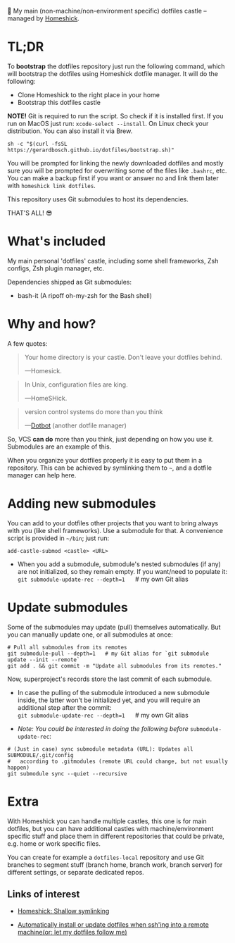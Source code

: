 🏰 My main (non-machine/non-environment specific) dotfiles castle –managed by
[Homeshick](https://github.com/andsens/homeshick).

# TL;DR

To **bootstrap** the dotfiles repository just run the following command, which will
bootstrap the dotfiles using Homeshick dotfile manager. It will do the following:
* Clone Homeshick to the right place in your home
* Bootstrap this dotfiles castle

**NOTE!** Git is required to run the script. So check if it is installed first. If you
run on MacOS just run: `xcode-select --install`. On Linux check your distribution.
You can also install it via Brew.

```shell
sh -c "$(curl -fsSL https://gerardbosch.github.io/dotfiles/bootstrap.sh)"
```

You will be prompted for linking the newly downloaded dotfiles and mostly sure
you will be prompted for overwriting some of the files like `.bashrc`, etc. You
can make a backup first if you want or answer no and link them later with
`homeshick link dotfiles`.

This repository uses Git submodules to host its dependencies.

THAT'S ALL! 😎


# What's included

My main personal 'dotfiles' castle, including some shell frameworks, Zsh configs, Zsh plugin
manager, etc.

Dependencies shipped as Git submodules:

* bash-it (A ripoff oh-my-zsh for the Bash shell)

# Why and how?

A few quotes:

>Your home directory is your castle. Don't leave your dotfiles behind.
>
> —Homesick.

>In Unix, configuration files are king.
>
> —HomeSHick.

>version control systems do more than you think
>
>—[Dotbot](https://github.com/anishathalye/dotbot/)
(another dotfile manager)

So, VCS **can do** more than you think, just depending on how you use it.
Submodules are an example of this.

When you organize your dotfiles properly it is easy to put them in a repository.
This can be achieved by symlinking them to `~`, and a dotfile manager can help
here.

# Adding new submodules

You can add to your dotfiles other projects that you want to bring always with
you (like shell frameworks). Use a submodule for that. A convenience script is
provided in `~/bin`; just run:

```shell
add-castle-submod <castle> <URL>
```


* When you add a submodule, submodule's nested submodules (if any) are not
initialized, so they remain empty. If you want/need to populate it:<br>
`git submodule-update-rec --depth=1`     # my own Git alias

# Update submodules

Some of the submodules may update (pull) themselves automatically. But you can
manually update one, or all submodules at once:

```shell
# Pull all submodules from its remotes
git submodule-pull --depth=1   # my Git alias for `git submodule update --init --remote`
git add . && git commit -m "Update all submodules from its remotes."
```
Now, superproject's records store the last commit of each submodule.

* In case the pulling of the submodule introduced a new submodule inside, the
  latter won't be initialized yet, and you will require an additional step after the
  commit:<br>`git submodule-update-rec --depth=1`     # my own Git alias

* *Note: You could be interested in doing the following before* `submodule-update-rec`:
```shell
# (Just in case) sync submodule metadata (URL): Updates all SUBMODULE/.git/config
#   according to .gitmodules (remote URL could change, but not usually happen)
git submodule sync --quiet --recursive
```

# Extra

With Homeshick you can handle multiple castles, this one is for main dotfiles,
but you can have additional castles with machine/environment specific stuff and 
place them in different repositories that could be private, e.g. home or work
specific files.

You can create for example a `dotfiles-local` repository and use Git branches
to segment stuff (branch home, branch work, branch server) for different
settings, or separate dedicated repos.

## Links of interest

* [Homeshick: Shallow symlinking](https://github.com/andsens/homeshick/wiki/Symlinking#shallow-symlinking)

* [Automatically install or update dotfiles when ssh'ing into a remote machine(or: let my dotfiles follow me)](https://github.com/anishathalye/dotbot/wiki/Tips-and-Tricks#automatically-install-or-update-dotfiles-when-sshing-into-a-remote-machine-or-let-my-dotfiles-follow-me)
